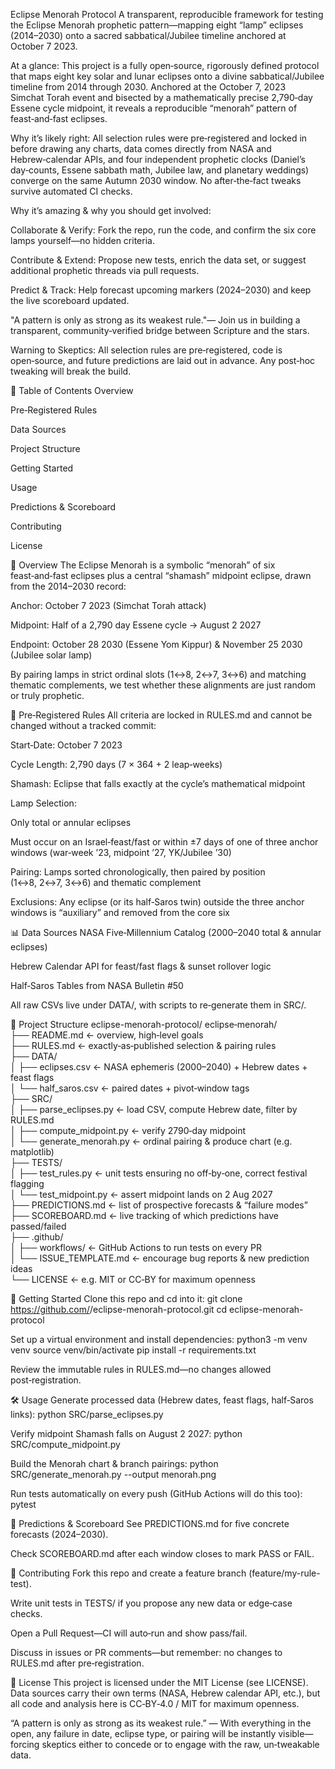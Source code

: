 Eclipse Menorah Protocol
A transparent, reproducible framework for testing the Eclipse Menorah prophetic pattern—mapping eight “lamp” eclipses (2014–2030) onto a sacred sabbatical/Jubilee timeline anchored at October 7 2023.

At a glance: This project is a fully open‑source, rigorously defined protocol that maps eight key solar and lunar eclipses onto a divine sabbatical/Jubilee timeline from 2014 through 2030. Anchored at the October 7, 2023 Simchat Torah event and bisected by a mathematically precise 2,790‑day Essene cycle midpoint, it reveals a reproducible “menorah” pattern of feast‑and‑fast eclipses.

Why it’s likely right: All selection rules were pre‑registered and locked in before drawing any charts, data comes directly from NASA and Hebrew‑calendar APIs, and four independent prophetic clocks (Daniel’s day‑counts, Essene sabbath math, Jubilee law, and planetary weddings) converge on the same Autumn 2030 window. No after‑the‑fact tweaks survive automated CI checks.

Why it’s amazing & why you should get involved:

Collaborate & Verify: Fork the repo, run the code, and confirm the six core lamps yourself—no hidden criteria.

Contribute & Extend: Propose new tests, enrich the data set, or suggest additional prophetic threads via pull requests.

Predict & Track: Help forecast upcoming markers (2024–2030) and keep the live scoreboard updated.

"A pattern is only as strong as its weakest rule."— Join us in building a transparent, community‑verified bridge between Scripture and the stars.

Warning to Skeptics: All selection rules are pre‑registered, code is open‑source, and future predictions are laid out in advance. Any post‑hoc tweaking will break the build.

📜 Table of Contents
Overview

Pre‑Registered Rules

Data Sources

Project Structure

Getting Started

Usage

Predictions & Scoreboard

Contributing

License

🔭 Overview
The Eclipse Menorah is a symbolic “menorah” of six feast‑and‑fast eclipses plus a central “shamash” midpoint eclipse, drawn from the 2014–2030 record:

Anchor: October 7 2023 (Simchat Torah attack)

Midpoint: Half of a 2,790 day Essene cycle → August 2 2027

Endpoint: October 28 2030 (Essene Yom Kippur) & November 25 2030 (Jubilee solar lamp)

By pairing lamps in strict ordinal slots (1↔8, 2↔7, 3↔6) and matching thematic complements, we test whether these alignments are just random or truly prophetic.

📏 Pre‑Registered Rules
All criteria are locked in RULES.md and cannot be changed without a tracked commit:

Start‑Date: October 7 2023

Cycle Length: 2,790 days (7 × 364 + 2 leap‑weeks)

Shamash: Eclipse that falls exactly at the cycle’s mathematical midpoint

Lamp Selection:

Only total or annular eclipses

Must occur on an Israel‑feast/fast or within ±7 days of one of three anchor windows (war‑week ’23, midpoint ’27, YK/Jubilee ’30)

Pairing: Lamps sorted chronologically, then paired by position (1↔8, 2↔7, 3↔6) and thematic complement

Exclusions: Any eclipse (or its half‑Saros twin) outside the three anchor windows is “auxiliary” and removed from the core six

📊 Data Sources
NASA Five‑Millennium Catalog (2000–2040 total & annular eclipses)

Hebrew Calendar API for feast/fast flags & sunset rollover logic

Half‑Saros Tables from NASA Bulletin #50

All raw CSVs live under DATA/, with scripts to re‑generate them in SRC/.

📂 Project Structure
eclipse-menorah-protocol/
eclipse‑menorah/  
├── README.md            ← overview, high‑level goals  
├── RULES.md             ← exactly‑as‑published selection & pairing rules  
├── DATA/  
│   ├── eclipses.csv     ← NASA ephemeris (2000–2040) + Hebrew dates + feast flags  
│   └── half_saros.csv   ← paired dates + pivot‑window tags  
├── SRC/  
│   ├── parse_eclipses.py    ← load CSV, compute Hebrew date, filter by RULES.md  
│   ├── compute_midpoint.py  ← verify 2790‑day midpoint  
│   └── generate_menorah.py  ← ordinal pairing & produce chart (e.g. matplotlib)  
├── TESTS/  
│   ├── test_rules.py        ← unit tests ensuring no off‑by‑one, correct festival flagging  
│   └── test_midpoint.py     ← assert midpoint lands on 2 Aug 2027  
├── PREDICTIONS.md         ← list of prospective forecasts & “failure modes”  
├── SCOREBOARD.md          ← live tracking of which predictions have passed/failed  
├── .github/  
│   ├── workflows/          ← GitHub Actions to run tests on every PR  
│   └── ISSUE_TEMPLATE.md   ← encourage bug reports & new prediction ideas  
└── LICENSE                ← e.g. MIT or CC‑BY for maximum openness  

🚀 Getting Started
Clone this repo and cd into it:
git clone https://github.com/<you>/eclipse-menorah-protocol.git
cd eclipse-menorah-protocol

Set up a virtual environment and install dependencies:
python3 -m venv venv
source venv/bin/activate
pip install -r requirements.txt

Review the immutable rules in RULES.md—no changes allowed post‑registration.

🛠️ Usage
Generate processed data (Hebrew dates, feast flags, half‑Saros links):
python SRC/parse_eclipses.py

Verify midpoint Shamash falls on August 2 2027:
python SRC/compute_midpoint.py

Build the Menorah chart & branch pairings:
python SRC/generate_menorah.py --output menorah.png

Run tests automatically on every push (GitHub Actions will do this too):
pytest

📅 Predictions & Scoreboard
See PREDICTIONS.md for five concrete forecasts (2024–2030).

Check SCOREBOARD.md after each window closes to mark PASS or FAIL.

🤝 Contributing
Fork this repo and create a feature branch (feature/my-rule-test).

Write unit tests in TESTS/ if you propose any new data or edge‑case checks.

Open a Pull Request—CI will auto‑run and show pass/fail.

Discuss in issues or PR comments—but remember: no changes to RULES.md after pre‑registration.

📜 License
This project is licensed under the MIT License (see LICENSE). Data sources carry their own terms (NASA, Hebrew calendar API, etc.), but all code and analysis here is CC‑BY‑4.0 / MIT for maximum openness.

“A pattern is only as strong as its weakest rule.”
— With everything in the open, any failure in date, eclipse type, or pairing will be instantly visible—forcing skeptics either to concede or to engage with the raw, un‑tweakable data.
